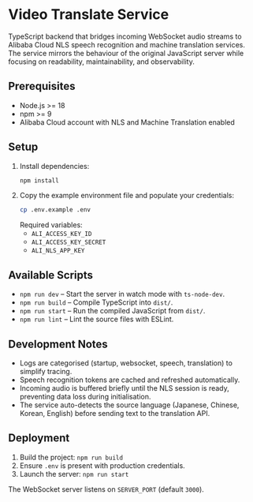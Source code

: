# Video Translate Service

TypeScript backend that bridges incoming WebSocket audio streams to Alibaba Cloud NLS speech recognition and machine translation services. The service mirrors the behaviour of the original JavaScript server while focusing on readability, maintainability, and observability.

## Prerequisites

- Node.js >= 18
- npm >= 9
- Alibaba Cloud account with NLS and Machine Translation enabled

## Setup

1. Install dependencies:
   ```bash
   npm install
   ```
2. Copy the example environment file and populate your credentials:
   ```bash
   cp .env.example .env
   ```
   Required variables:
   - `ALI_ACCESS_KEY_ID`
   - `ALI_ACCESS_KEY_SECRET`
   - `ALI_NLS_APP_KEY`

## Available Scripts

- `npm run dev` – Start the server in watch mode with `ts-node-dev`.
- `npm run build` – Compile TypeScript into `dist/`.
- `npm run start` – Run the compiled JavaScript from `dist/`.
- `npm run lint` – Lint the source files with ESLint.

## Development Notes

- Logs are categorised (startup, websocket, speech, translation) to simplify tracing.
- Speech recognition tokens are cached and refreshed automatically.
- Incoming audio is buffered briefly until the NLS session is ready, preventing data loss during initialisation.
- The service auto-detects the source language (Japanese, Chinese, Korean, English) before sending text to the translation API.

## Deployment

1. Build the project: `npm run build`
2. Ensure `.env` is present with production credentials.
3. Launch the server: `npm run start`

The WebSocket server listens on `SERVER_PORT` (default `3000`).
